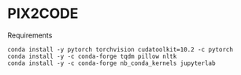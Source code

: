 # PIX2CODE

Requirements

    conda install -y pytorch torchvision cudatoolkit=10.2 -c pytorch
    conda install -y -c conda-forge tqdm pillow nltk
    conda install -y -c conda-forge nb_conda_kernels jupyterlab

